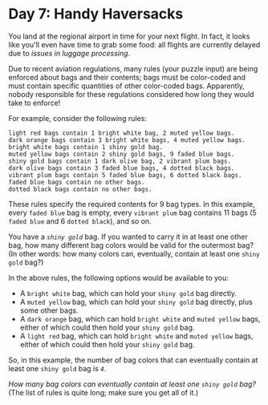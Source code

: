 # Day 7: Handy Haversacks

You land at the regional airport in time for your next flight. In fact, it looks
like you'll even have time to grab some food: all flights are currently delayed
due to *issues in luggage processing*.

Due to recent aviation regulations, many rules (your puzzle input) are being
enforced about bags and their contents; bags must be color-coded and must
contain specific quantities of other color-coded bags. Apparently, nobody
responsible for these regulations considered how long they would take to
enforce!

For example, consider the following rules:

```
light red bags contain 1 bright white bag, 2 muted yellow bags.
dark orange bags contain 3 bright white bags, 4 muted yellow bags.
bright white bags contain 1 shiny gold bag.
muted yellow bags contain 2 shiny gold bags, 9 faded blue bags.
shiny gold bags contain 1 dark olive bag, 2 vibrant plum bags.
dark olive bags contain 3 faded blue bags, 4 dotted black bags.
vibrant plum bags contain 5 faded blue bags, 6 dotted black bags.
faded blue bags contain no other bags.
dotted black bags contain no other bags.
```

These rules specify the required contents for 9 bag types. In this example,
every `faded blue` bag is empty, every `vibrant plum` bag contains 11 bags (5
`faded blue` and 6 `dotted black`), and so on.

You have a *`shiny gold`* bag. If you wanted to carry it in at least one other
bag, how many different bag colors would be valid for the outermost bag? (In
other words: how many colors can, eventually, contain at least one `shiny gold`
bag?)

In the above rules, the following options would be available to you:

  * A `bright white` bag, which can hold your `shiny gold` bag directly.
  * A `muted yellow` bag, which can hold your `shiny gold` bag directly, plus
    some other bags.
  * A `dark orange` bag, which can hold `bright white` and `muted yellow` bags,
    either of which could then hold your `shiny gold` bag.
  * A `light red` bag, which can hold `bright white` and `muted yellow` bags,
    either of which could then hold your `shiny gold` bag.

So, in this example, the number of bag colors that can eventually contain at
least one `shiny gold` bag is *`4`*.

*How many bag colors can eventually contain at least one `shiny gold` bag?* (The
list of rules is quite long; make sure you get all of it.)
